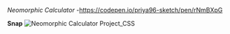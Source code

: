 *Neomorphic Calculator* -https://codepen.io/priya96-sketch/pen/rNmBXpG

**Snap**
![Neomorphic Calculator Project_CSS](https://user-images.githubusercontent.com/62085086/148417684-b25e62e7-17e1-4a12-b153-071b000248f0.jpg)

